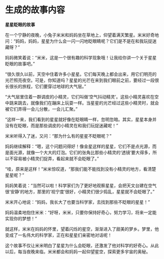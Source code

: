 # 生成的故事内容

**星星眨眼的故事**

在一个宁静的夜晚，小兔子米米和妈妈坐在草地上，仰望着满天繁星。米米好奇地问：“妈妈，妈妈，星星为什么会一闪一闪地眨眼睛呢？它们是不是在和我玩捉迷藏呀？”

妈妈微笑着说：“米米，这是一个很有趣的科学现象哦！让我给你讲一个关于星星眨眼的故事吧。”

“很久很久以前，天空中住着许多小星星。它们每天晚上都会出来，用它们明亮的光芒照亮夜空。可是，你知道吗？星星的光芒在来到我们眼前之前，要经过一段很长很长的旅程，它们要穿过地球的大气层。”

“大气层里住着一群调皮的小精灵，它们叫做‘空气抖动精灵’。这些小精灵喜欢在空中跳来跳去，就像我们在蹦床上玩耍一样。当星星的光芒经过这些小精灵时，就会被它们弄得一会儿分散，一会儿汇聚。”

“这样一来，我们看到的星星就好像在眨眼睛一样，忽明忽暗。其实，星星本身并没有在眨眼，而是那些调皮的小精灵在和我们玩捉迷藏呢！”

米米听得入了迷，又问：“那为什么有的星星不眨眼呢？”

妈妈继续解释：“嗯，这个问题问得好！像金星这样的星星，它们不是点光源，而是面光源，就像一个大大的灯泡。它们的张角比那些小精灵的‘透镜’要大得多，所以不容易被小精灵们捉弄，看起来就不会眨眼了。”

“哇，原来是这样！”米米惊叹道，“那我们能不能找到没有小精灵的地方，看清楚星星呢？”

妈妈笑着说：“当然可以啦！科学家们为了更好地观察星星，会把天文台建在空气很‘安静’的地方，那里的‘视宁度’很好，小精灵们很少捣乱，星星就不会眨眼了。”

米米开心地说：“妈妈，我长大了也要当科学家，去找到那些不眨眼的星星！”

妈妈温柔地抱住米米：“好呀，米米，只要你保持好奇心，努力学习，将来一定能实现你的梦想！”

就这样，米米在妈妈的怀里，望着闪烁的星空，渐渐进入了甜美的梦乡。梦里，他变成了一名伟大的科学家，正在和星星们亲密地对话呢！

这个故事不仅让米米明白了星星为什么会眨眼，还激发了他对科学的好奇心。从此以后，每当夜晚来临，米米都会和妈妈一起仰望星空，探索更多宇宙的奥秘。